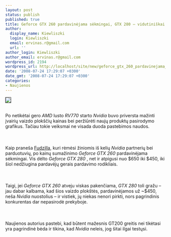 ```yaml
---
layout: post
status: publish
published: true
title: Geforce GTX 260 pardavinėjama sėkmingai, GTX 280 – vidutiniškai
author:
  display_name: Kiewliszki
  login: Kiewliszki
  email: ervinas.r@gmail.com
  url: ''
author_login: Kiewliszki
author_email: ervinas.r@gmail.com
wordpress_id: 2194
wordpress_url: http://localhost/site/new/geforce_gtx_260_pardavinejama_sekmingai__gtx_280_-_vidutiniskai/
date: '2008-07-24 17:29:07 +0300'
date_gmt: '2008-07-24 17:29:07 +0300'
categories:
- Naujienos
---
```

<div class="imgright"><img src="http://tbn0.google.com/images?q=tbn:OxwXIBDLX9ViIM:http://blogs.zdnet.com/open-source/images/nvidia_logo.jpg" border="1"></div>
<p><br>Po netikėtai gero <i>AMD</i> lusto <i>RV770</i> starto <i>Nvidia</i> buvo priversta mažinti įvairių vaizdo plokščių kainas bei peržiūrėti naujų produktų pasirodymo grafikus. Tačiau tokie veiksmai ne visada duoda pastebimos naudos.<br />
<br><br />
<br>Kaip praneša <a class="ns" href="http://www.fudzilla.com/index.php?option=com_content&task=view&id=8564&Itemid=1">Fudzilla</a>, kuri rėmėsi žiniomis iš kelių <i>Nvidia</i> partnerių bei parduotuvių, po kainų sumažinimo <i>Geforce GTX 260 </i> pardavinėjama sėkmingai. Vis dėlto <i>Geforce GTX 280 </i> , net ir atpigusi nuo $650 iki $450, iki šiol nedžiugina pardavėjų gerais pardavimo rodikliais.<br />
<br><br />
<br>Taigi, jei <i>Geforce GTX 260 </i> atveju viskas pakenčiama, <i>GTX 280</i> toli gražu – jau dabar kalbama, kad šios vaizdo plokštės, pardavinėjamos už  ~$450, neša <i>Nvidia</i> nuostolius – ir vistiek, jų niekas nenori pirkti, nors pagrindinis konkurentas dar nepasirodė prekyboje.<br />
<br><br />
<br>Naujienos autorius pastebi, kad būtent mažesnis GT200 greitis nei tikėtasi yra pagrindinė bėda ir tikina, kad <i>Nvidia</i> neleis, jog šitai ilgai testųsi. </p>
